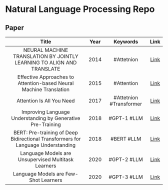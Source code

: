 # Natural Language Processing Repo
## Paper

|        Title         |        Year         |        Keywords         |        Link         |
| :-----: | :-----: | :-----: | :-----: |
|  NEURAL MACHINE TRANSLATION BY JOINTLY LEARNING TO ALIGN AND TRANSLATE  | 2014 | #Attetnion |<a href="https://github.com/All4Nothing/papers-repo/tree/main/NEURAL%20MACHINE%20TRANSLATION%20BY%20JOINTLY%20LEARNING%20TO%20ALIGN%20AND%20TRANSLATE">Link</a> |
|  Effective Approaches to Attention-based Neural Machine Translation  | 2015 | #Attention |<a href="https://github.com/All4Nothing/papers-repo/tree/main/Effective%20Approaches%20to%20Attention-based%20Neural%20Machine%20Translation">Link</a> |
|  Attention Is All You Need  | 2017 | #Attetnion #Transformer |<a href="https://github.com/All4Nothing/papers-repo/tree/main/Attention%20Is%20All%20You%20Need">Link</a> |
|  Improving Language Understanding by Generative Pre-Training  | 2018 | #GPT-1 #LLM |<a href="https://github.com/All4Nothing/papers-repo/tree/main/Improving%20Language%20Understanding%20by%20Generative%20Pre-Training">Link</a> |
|  BERT: Pre-training of Deep Bidirectional Transformers for Language Understanding  | 2018 | #BERT #LLM |<a href="https://github.com/All4Nothing/papers-repo/tree/main/BERT%3A%20Pre-training%20of%20Deep%20Bidirectional%20Transformers%20for%20Language%20Understanding">Link</a> |
|  Language Models are Unsupervised Multitask Learners  | 2020 | #GPT-2 #LLM |<a href="https://github.com/All4Nothing/papers-repo/tree/main/Language%20Models%20are%20Unsupervised%20Multitask%20Learners">Link</a> |
|  Language Models are Few-Shot Learners  | 2020 | #GPT-3 #LLM |<a href="https://github.com/All4Nothing/papers-repo/tree/main/Language%20Models%20are%20Few-Shot%20Learners">Link</a> |
